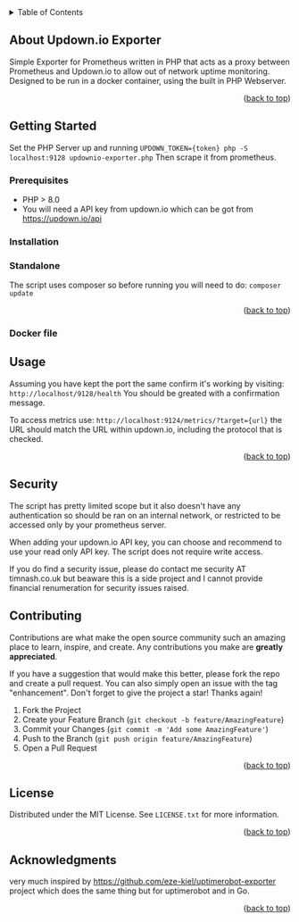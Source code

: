 <!-- TABLE OF CONTENTS -->
<details>
  <summary>Table of Contents</summary>
  <ol>
    <li>
      <a href="#about-the-project">About The Project</a>
    </li>
    <li>
      <a href="#getting-started">Getting Started</a>
      <ul>
        <li><a href="#prerequisites">Prerequisites</a></li>
        <li><a href="#installation">Installation</a></li>
      </ul>
    </li>
    <li><a href="#usage">Usage</a></li>
    <li><a href="#security">Security</a></li>
    <li><a href="#contributing">Contributing</a></li>
    <li><a href="#license">License</a></li>
  </ol>
</details>



<!-- ABOUT THE PROJECT -->
## About Updown.io Exporter

Simple Exporter for Prometheus written in PHP that acts as a proxy between Prometheus and Updown.io to allow out of network uptime monitoring.
Designed to be run in a docker container, using the built in PHP Webserver.

<p align="right">(<a href="#top">back to top</a>)</p>



<!-- GETTING STARTED -->
## Getting Started

Set the PHP Server up and running
```UPDOWN_TOKEN={token} php -S localhost:9128 updownio-exporter.php```
Then scrape it from prometheus.

### Prerequisites

- PHP > 8.0
- You will need a API key from updown.io which can be got from https://updown.io/api


### Installation

### Standalone
The script uses composer so before running you will need to do:
```composer update ```

<p align="right">(<a href="#top">back to top</a>)</p>

### Docker file


<!-- USAGE EXAMPLES -->
## Usage
Assuming you have kept the port the same confirm it's working by visiting:
```http://localhost/9128/health```
You should be greated with a confirmation message.

To access metrics use:
```http://localhost:9124/metrics/?target={url}```
the URL should match the URL within updown.io, including the protocol that is checked.


<p align="right">(<a href="#top">back to top</a>)</p>

<!-- SECURITY -->
## Security

The script has pretty limited scope but it also doesn't have any authentication so should be ran on an internal network, or restricted to be accessed only by your prometheus server.

When adding your updown.io API key, you can choose and recommend to use your read only API key. The script does not require write access.

If you do find a security issue, please do contact me security AT timnash.co.uk but beaware this is a side project and I cannot provide financial renumeration for security issues raised.

<!-- CONTRIBUTING -->
## Contributing

Contributions are what make the open source community such an amazing place to learn, inspire, and create. Any contributions you make are **greatly appreciated**.

If you have a suggestion that would make this better, please fork the repo and create a pull request. You can also simply open an issue with the tag "enhancement".
Don't forget to give the project a star! Thanks again!

1. Fork the Project
2. Create your Feature Branch (`git checkout -b feature/AmazingFeature`)
3. Commit your Changes (`git commit -m 'Add some AmazingFeature'`)
4. Push to the Branch (`git push origin feature/AmazingFeature`)
5. Open a Pull Request

<p align="right">(<a href="#top">back to top</a>)</p>



<!-- LICENSE -->
## License

Distributed under the MIT License. See `LICENSE.txt` for more information.

<p align="right">(<a href="#top">back to top</a>)</p>



<!-- ACKNOWLEDGMENTS -->
## Acknowledgments

very much inspired by https://github.com/eze-kiel/uptimerobot-exporter project which does the same thing but for uptimerobot and in Go.

<p align="right">(<a href="#top">back to top</a>)</p>


